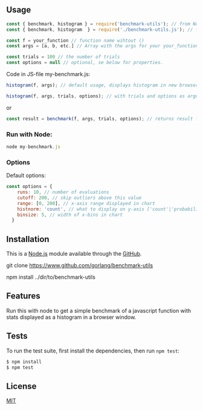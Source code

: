 
## Usage

```js
const { benchmark, histogram } = require('benchmark-utils'); // from Node
const { benchmark, histogram  } = require('./benchmark-utils.js'); // from file

const f = your_function // function name wihtout ()
const args = [a, b, etc.] // Array with the args for your your_function

const trials = 100 // the number of trials
const options = null // optional, se below for properties.
```

Code in JS-file my-benchmark.js:


```js
histogram(f, args); // default usage, displays histogram in new browser window

histogram(f, args, trials, options); // with trials and options as arguments

```
or

```js
const result = benchmark(f, args, trials, options); // returns result for further analysis

```

### Run with Node:

```js
node my-benchmark.js
```

### Options

Default options:

```js
const options = {
    runs: 10, // number of evaluations
    cutoff: 200, // skip outliers above this value
    range: [0, 200], // x-axis range displayed in chart
    histnorm: 'count', // what to display on y-axis ['count'|'probability'] 
    binsize: 5, // width of x-bins in chart
  }
```

## Installation

This is a [Node.js](https://nodejs.org/en/) module available through the
[GitHub](https://www.github.com/gorlang/benchmark-utils).

git clone https://www.github.com/gorlang/benchmark-utils

npm install ../dir/to/benchmark-utils

## Features

Run this with node to get a simple benchmark of a javascript function with stats displayed as a histogram in a browser window.

## Tests

To run the test suite, first install the dependencies, then run `npm test`:

```bash
$ npm install
$ npm test
```

## License

[MIT](LICENSE)